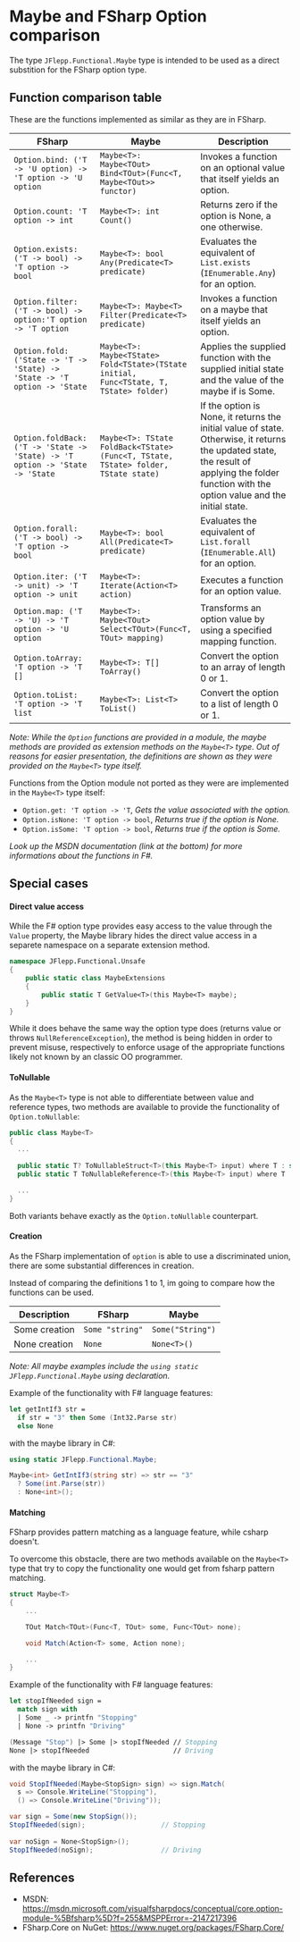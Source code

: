 # Maybe and FSharp Option comparison

The type `JFlepp.Functional.Maybe` type is intended to be used as a direct substition for the FSharp option type.

## Function comparison table

These are the functions implemented as similar as they are in FSharp.   

FSharp | Maybe | Description
------ | ----- | -----------
`Option.bind: ('T -> 'U option) -> 'T option -> 'U option` | `Maybe<T>: Maybe<TOut> Bind<TOut>(Func<T, Maybe<TOut>> functor)` | Invokes a function on an optional value that itself yields an option.
`Option.count: 'T option -> int` | `Maybe<T>: int Count()` | Returns zero if the option is None, a one otherwise.
`Option.exists: ('T -> bool) -> 'T option -> bool` | `Maybe<T>: bool Any(Predicate<T> predicate)` | Evaluates the equivalent of `List.exists` (`IEnumerable.Any`) for an option.
`Option.filter: ('T -> bool) -> option:'T option -> 'T option` | `Maybe<T>: Maybe<T> Filter(Predicate<T> predicate)` | Invokes a function on a maybe that itself yields an option.
`Option.fold: ('State -> 'T -> 'State) -> 'State -> 'T option -> 'State` | `Maybe<T>: Maybe<TState> Fold<TState>(TState initial, Func<TState, T, TState> folder)` | Applies the supplied function with the supplied initial state and the value of the maybe if is Some.
`Option.foldBack:  ('T -> 'State -> 'State) -> 'T option -> 'State -> 'State` | `Maybe<T>: TState FoldBack<TState>(Func<T, TState, TState> folder, TState state)` | If the option is None, it returns the initial value of state. Otherwise, it returns the updated state, the result of applying the folder function with the option value and the initial state.
`Option.forall: ('T -> bool) -> 'T option -> bool` | `Maybe<T>: bool All(Predicate<T> predicate)` | Evaluates the equivalent of `List.forall` (`IEnumerable.All`) for an option.
`Option.iter: ('T -> unit) -> 'T option -> unit` | `Maybe<T>: Iterate(Action<T> action)` | Executes a function for an option value.
`Option.map: ('T -> 'U) -> 'T option -> 'U option` | `Maybe<T>: Maybe<TOut> Select<TOut>(Func<T, TOut> mapping)` | Transforms an option value by using a specified mapping function.
`Option.toArray: 'T option -> 'T []` | `Maybe<T>: T[] ToArray()` | Convert the option to an array of length 0 or 1.
`Option.toList: 'T option -> 'T list` | `Maybe<T>: List<T> ToList()` | Convert the option to a list of length 0 or 1.

_Note: While the `Option` functions are provided in a module, the maybe methods are provided as extension methods on the `Maybe<T>` type. Out of reasons for easier presentation, the definitions are shown as they were provided on the `Maybe<T>` type itself._

Functions from the Option module not ported as they were are implemented in the `Maybe<T>` type itself:

- `Option.get: 'T option -> 'T`, _Gets the value associated with the option._ 
- `Option.isNone: 'T option -> bool`, _Returns true if the option is None._
- `Option.isSome: 'T option -> bool`, _Returns true if the option is Some._


_Look up the MSDN documentation (link at the bottom) for more informations about the functions in F#._

## Special cases

#### Direct value access

While the F# option type provides easy access to the value through the `Value` property, the Maybe library hides the direct value access in a separete namespace on a separate extension method.

~~~ fs
namespace JFlepp.Functional.Unsafe
{
    public static class MaybeExtensions
    {
        public static T GetValue<T>(this Maybe<T> maybe);
    }
}
~~~

While it does behave the same way the option type does (returns value or throws `NullReferenceException`), the method is being hidden in order to prevent misuse, respectively to enforce usage of the appropriate functions likely not known by an classic OO programmer.

#### ToNullable

As the `Maybe<T>` type is not able to differentiate between value and reference types, two methods are available to provide the functionality of `Option.toNullable`:

~~~ cs
public class Maybe<T>
{
  ...
  
  public static T? ToNullableStruct<T>(this Maybe<T> input) where T : struct 
  public static T ToNullableReference<T>(this Maybe<T> input) where T : class

  ...
}
~~~

Both variants behave exactly as the `Option.toNullable` counterpart.

#### Creation

As the FSharp implementation of `option` is able to use a discriminated union, there are some substantial differences in creation.

Instead of comparing the definitions 1 to 1, im going to compare how the functions can be used.

Description | FSharp | Maybe
----------- | ------ | -----
Some creation | `Some "string"` | `Some("String")` |  
None creation | `None` | `None<T>()` | Add `using static JFlepp.Functional.Maybe`

_Note: All maybe examples include the `using static JFlepp.Functional.Maybe` using declaration._


Example of the functionality with F# language features:

~~~ fs
let getIntIf3 str =
  if str = "3" then Some (Int32.Parse str)
  else None
~~~

with the maybe library in C#:

~~~ cs
using static JFlepp.Functional.Maybe;

Maybe<int> GetIntIf3(string str) => str == "3"
  ? Some(int.Parse(str))
  : None<int>();
~~~

#### Matching

FSharp provides pattern matching as a language feature, while csharp doesn't.

To overcome this obstacle, there are two methods available on the `Maybe<T>` type that try to copy the functionality one would get from fsharp pattern matching.

~~~ cs
struct Maybe<T>
{
    ...

    TOut Match<TOut>(Func<T, TOut> some, Func<TOut> none);

    void Match(Action<T> some, Action none);

    ...
}
~~~

Example of the functionality with F# language features:

~~~ fs
let stopIfNeeded sign =
  match sign with
  | Some _ -> printfn "Stopping"
  | None -> printfn "Driving"

(Message "Stop") |> Some |> stopIfNeeded // Stopping
None |> stopIfNeeded                     // Driving
~~~

with the maybe library in C#:

~~~ cs
void StopIfNeeded(Maybe<StopSign> sign) => sign.Match(
  s => Console.WriteLine("Stopping"),
  () => Console.WriteLine("Driving"));

var sign = Some(new StopSign());
StopIfNeeded(sign);                   // Stopping
	
var noSign = None<StopSign>();
StopIfNeeded(noSign);                 // Driving
~~~

## References

- MSDN: https://msdn.microsoft.com/visualfsharpdocs/conceptual/core.option-module-%5Bfsharp%5D?f=255&MSPPError=-2147217396  
- FSharp.Core on NuGet: https://www.nuget.org/packages/FSharp.Core/
